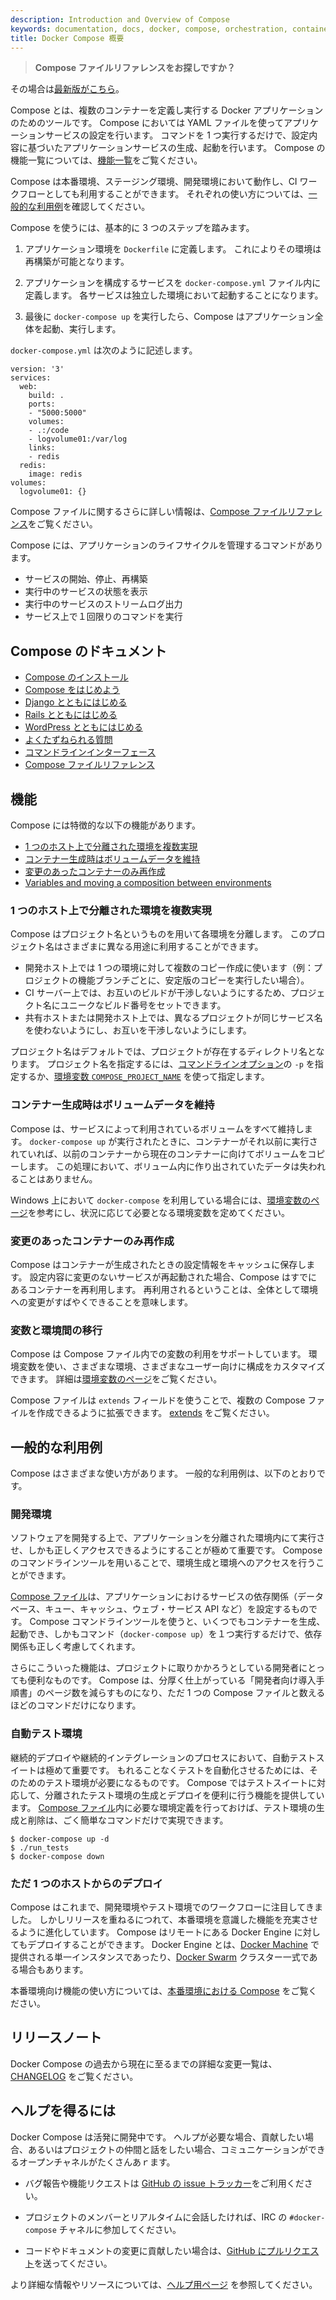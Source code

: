 ```yaml
---
description: Introduction and Overview of Compose
keywords: documentation, docs, docker, compose, orchestration, containers
title: Docker Compose 概要
---
```


<!--
>**Looking for Compose file reference?** [Find the latest version here](/compose/compose-file/index.md).
-->
>**Compose ファイルリファレンスをお探しですか？**
>
その場合は[最新版がこちら](/compose/compose-file/index.md)。

<!--
Compose is a tool for defining and running multi-container Docker applications.
With Compose, you use a YAML file to configure your application's services.
Then, with a single command, you create and start all the services
from your configuration. To learn more about all the features of Compose,
see [the list of features](overview.md#features).
-->
Compose とは、複数のコンテナーを定義し実行する Docker アプリケーションのためのツールです。
Compose においては YAML ファイルを使ってアプリケーションサービスの設定を行います。
コマンドを 1 つ実行するだけで、設定内容に基づいたアプリケーションサービスの生成、起動を行います。
Compose の機能一覧については、[機能一覧](overview.md#features)をご覧ください。

<!--
Compose works in all environments: production, staging, development, testing, as
well as CI workflows. You can learn more about each case in [Common Use
Cases](overview.md#common-use-cases).
-->
Compose は本番環境、ステージング環境、開発環境において動作し、CI ワークフローとしても利用することができます。
それぞれの使い方については、[一般的な利用例](overview.md#common-use-cases)を確認してください。

<!--
Using Compose is basically a three-step process:
-->
Compose を使うには、基本的に 3 つのステップを踏みます。

<!--
1. Define your app's environment with a `Dockerfile` so it can be reproduced
anywhere.
-->
1. アプリケーション環境を `Dockerfile` に定義します。
   これによりその環境は再構築が可能となります。

   <!--
   2. Define the services that make up your app in `docker-compose.yml`
   so they can be run together in an isolated environment.
   -->
2. アプリケーションを構成するサービスを `docker-compose.yml` ファイル内に定義します。
   各サービスは独立した環境において起動することになります。

   <!--
   3. Run `docker-compose up` and Compose starts and runs your entire app.
   -->
3. 最後に `docker-compose up` を実行したら、Compose はアプリケーション全体を起動、実行します。

<!--
A `docker-compose.yml` looks like this:
-->
`docker-compose.yml` は次のように記述します。

    version: '3'
    services:
      web:
        build: .
        ports:
        - "5000:5000"
        volumes:
        - .:/code
        - logvolume01:/var/log
        links:
        - redis
      redis:
        image: redis
    volumes:
      logvolume01: {}

<!--
For more information about the Compose file, see the
[Compose file reference](compose-file/index.md).
-->
Compose ファイルに関するさらに詳しい情報は、[Compose ファイルリファレンス](compose-file/index.md)をご覧ください。

<!--
Compose has commands for managing the whole lifecycle of your application:
-->
Compose には、アプリケーションのライフサイクルを管理するコマンドがあります。

<!--
 * Start, stop, and rebuild services
 * View the status of running services
 * Stream the log output of running services
 * Run a one-off command on a service
-->
* サービスの開始、停止、再構築
* 実行中のサービスの状態を表示
* 実行中のサービスのストリームログ出力
* サービス上で１回限りのコマンドを実行

<!--
## Compose documentation
-->
## Compose のドキュメント

<!--
- [Installing Compose](install.md)
- [Getting Started](gettingstarted.md)
- [Get started with Django](django.md)
- [Get started with Rails](rails.md)
- [Get started with WordPress](wordpress.md)
- [Frequently asked questions](faq.md)
- [Command line reference](./reference/index.md)
- [Compose file reference](compose-file/index.md)
-->
- [Compose のインストール](install.md)
- [Compose をはじめよう](gettingstarted.md)
- [Django とともにはじめる](django.md)
- [Rails とともにはじめる](rails.md)
- [WordPress とともにはじめる](wordpress.md)
- [よくたずねられる質問](faq.md)
- [コマンドラインインターフェース](./reference/index.md)
- [Compose ファイルリファレンス](compose-file/index.md)

<!--
## Features
-->
## 機能

<!--
The features of Compose that make it effective are:
-->
Compose には特徴的な以下の機能があります。

* [1 つのホスト上で分離された環境を複数実現](overview.md#Multiple-isolated-environments-on-a-single-host)
* [コンテナー生成時はボリュームデータを維持](overview.md#preserve-volume-data-when-containers-are-created)
* [変更のあったコンテナーのみ再作成](overview.md#only-recreate-containers-that-have-changed)
* [Variables and moving a composition between environments](overview.md#variables-and-moving-a-composition-between-environments)

<!--
### Multiple isolated environments on a single host
-->
<a name="Multiple-isolated-environments-on-a-single-host"></a>
### 1 つのホスト上で分離された環境を複数実現

<!--
Compose uses a project name to isolate environments from each other. You can make use of this project name in several different contexts:
-->
Compose はプロジェクト名というものを用いて各環境を分離します。
このプロジェクト名はさまざまに異なる用途に利用することができます。

<!--
* on a dev host, to create multiple copies of a single environment, such as when you want to run a stable copy for each feature branch of a project
* on a CI server, to keep builds from interfering with each other, you can set
  the project name to a unique build number
* on a shared host or dev host, to prevent different projects, which may use the
  same service names, from interfering with each other
-->
* 開発ホスト上では 1 つの環境に対して複数のコピー作成に使います（例：プロジェクトの機能ブランチごとに、安定版のコピーを実行したい場合）。
* CI サーバー上では、お互いのビルドが干渉しないようにするため、プロジェクト名にユニークなビルド番号をセットできます。
* 共有ホストまたは開発ホスト上では、異なるプロジェクトが同じサービス名を使わないようにし、お互いを干渉しないようにします。

<!--
The default project name is the basename of the project directory. You can set
a custom project name by using the
[`-p` command line option](./reference/overview.md) or the
[`COMPOSE_PROJECT_NAME` environment variable](./reference/envvars.md#compose-project-name).
-->
プロジェクト名はデフォルトでは、プロジェクトが存在するディレクトリ名となります。
プロジェクト名を指定するには、[コマンドラインオプション](./reference/overview.md)の `-p` を指定するか、[環境変数 `COMPOSE_PROJECT_NAME`](./reference/envvars.md#compose-project-name) を使って指定します。

<!--
### Preserve volume data when containers are created
-->
<a name="preserve-volume-data-when-containers-are-created"></a>
### コンテナー生成時はボリュームデータを維持

<!--
Compose preserves all volumes used by your services. When `docker-compose up`
runs, if it finds any containers from previous runs, it copies the volumes from
the old container to the new container. This process ensures that any data
you've created in volumes isn't lost.
-->
Compose は、サービスによって利用されているボリュームをすべて維持します。
`docker-compose up` が実行されたときに、コンテナーがそれ以前に実行されていれば、以前のコンテナーから現在のコンテナーに向けてボリュームをコピーします。
この処理において、ボリューム内に作り出されていたデータは失われることはありません。

<!--
If you use `docker-compose` on a Windows machine, see
[Environment variables](reference/envvars.md) and adjust the necessary environment
variables for your specific needs.
-->
Windows 上において `docker-compose` を利用している場合には、[環境変数のページ](reference/envvars.md)を参考にし、状況に応じて必要となる環境変数を定めてください。


<!--
### Only recreate containers that have changed
-->
<a name="only-recreate-containers-that-have-changed"></a>
### 変更のあったコンテナーのみ再作成

<!--
Compose caches the configuration used to create a container. When you
restart a service that has not changed, Compose re-uses the existing
containers. Re-using containers means that you can make changes to your
environment very quickly.
-->
Compose はコンテナーが生成されたときの設定情報をキャッシュに保存します。
設定内容に変更のないサービスが再起動された場合、Compose はすでにあるコンテナーを再利用します。
再利用されるということは、全体として環境への変更がすばやくできることを意味します。


<!--
### Variables and moving a composition between environments
-->
<a name="variables-and-moving-a-composition-between-environments"></a>
### 変数と環境間の移行

<!--
Compose supports variables in the Compose file. You can use these variables
to customize your composition for different environments, or different users.
See [Variable substitution](compose-file.md#variable-substitution) for more
details.
-->
Compose は Compose ファイル内での変数の利用をサポートしています。
環境変数を使い、さまざまな環境、さまざまなユーザー向けに構成をカスタマイズできます。
詳細は[環境変数のページ](compose-file.md#variable-substitution)をご覧ください。

<!--
You can extend a Compose file using the `extends` field or by creating multiple
Compose files. See [extends](extends.md) for more details.
-->
Compose ファイルは `extends` フィールドを使うことで、複数の Compose ファイルを作成できるように拡張できます。
[extends](extends.md) をご覧ください。


<!--
## Common use cases
-->
<a name="common-use-cases"></a>
## 一般的な利用例

<!--
Compose can be used in many different ways. Some common use cases are outlined
below.
-->
Compose はさまざまな使い方があります。
一般的な利用例は、以下のとおりです。

<!--
### Development environments
-->
### 開発環境

<!--
When you're developing software, the ability to run an application in an
isolated environment and interact with it is crucial. The Compose command
line tool can be used to create the environment and interact with it.
-->
ソフトウェアを開発する上で、アプリケーションを分離された環境内にて実行させ、しかも正しくアクセスできるようにすることが極めて重要です。
Compose のコマンドラインツールを用いることで、環境生成と環境へのアクセスを行うことができます。

<!--
The [Compose file](compose-file.md) provides a way to document and configure
all of the application's service dependencies (databases, queues, caches,
web service APIs, etc). Using the Compose command line tool you can create
and start one or more containers for each dependency with a single command
(`docker-compose up`).
-->
[Compose ファイル](compose-file.md)は、アプリケーションにおけるサービスの依存関係（データベース、キュー、キャッシュ、ウェブ・サービス API など）を設定するものです。
Compose コマンドラインツールを使うと、いくつでもコンテナーを生成、起動でき、しかもコマンド（`docker-compose up`）を１つ実行するだけで、依存関係も正しく考慮してくれます。

<!--
Together, these features provide a convenient way for developers to get
started on a project. Compose can reduce a multi-page "developer getting
started guide" to a single machine readable Compose file and a few commands.
-->
さらにこういった機能は、プロジェクトに取りかかろうとしている開発者にとっても便利なものです。
Compose は、分厚く仕上がっている「開発者向け導入手順書」のページ数を減らすものになり、ただ 1 つの Compose ファイルと数えるほどのコマンドだけになります。

<!--
### Automated testing environments
-->
### 自動テスト環境

<!--
An important part of any Continuous Deployment or Continuous Integration process
is the automated test suite. Automated end-to-end testing requires an
environment in which to run tests. Compose provides a convenient way to create
and destroy isolated testing environments for your test suite. By defining the full environment in a [Compose file](compose-file.md), you can create and destroy these environments in just a few commands:
-->
継続的デプロイや継続的インテグレーションのプロセスにおいて、自動テストスイートは極めて重要です。
もれることなくテストを自動化させるためには、そのためのテスト環境が必要になるものです。
Compose ではテストスイートに対応して、分離されたテスト環境の生成とデプロイを便利に行う機能を提供しています。
[Compose ファイル](compose-file.md)内に必要な環境定義を行っておけば、テスト環境の生成と削除は、ごく簡単なコマンドだけで実現できます。

    $ docker-compose up -d
    $ ./run_tests
    $ docker-compose down

<!--
### Single host deployments
-->
### ただ 1 つのホストからのデプロイ

<!--
Compose has traditionally been focused on development and testing workflows,
but with each release we're making progress on more production-oriented features. You can use Compose to deploy to a remote Docker Engine. The Docker Engine may be a single instance provisioned with
[Docker Machine](/machine/overview.md) or an entire
[Docker Swarm](/engine/swarm/index.md) cluster.
-->
Compose はこれまで、開発環境やテスト環境でのワークフローに注目してきました。
しかしリリースを重ねるにつれて、本番環境を意識した機能を充実させるように進化しています。
Compose はリモートにある Docker Engine に対してもデプロイすることができます。
Docker Engine とは、[Docker Machine](/machine/overview.md) で提供される単一インスタンスであったり、[Docker Swarm](/engine/swarm/index.md) クラスター一式である場合もあります。

<!--
For details on using production-oriented features, see
[compose in production](production.md) in this documentation.
-->
本番環境向け機能の使い方については、[本番環境における Compose](production.md) をご覧ください。


<!--
## Release notes
-->
## リリースノート

<!--
To see a detailed list of changes for past and current releases of Docker
Compose, refer to the
[CHANGELOG](https://github.com/docker/compose/blob/master/CHANGELOG.md).
-->
Docker Compose の過去から現在に至るまでの詳細な変更一覧は、[CHANGELOG](https://github.com/docker/compose/blob/master/CHANGELOG.md) をご覧ください。

<!--
## Getting help
-->
## ヘルプを得るには

<!--
Docker Compose is under active development. If you need help, would like to
contribute, or simply want to talk about the project with like-minded
individuals, we have a number of open channels for communication.
-->
Docker Compose は活発に開発中です。
ヘルプが必要な場合、貢献したい場合、あるいはプロジェクトの仲間と話をしたい場合、コミュニケーションができるオープンチャネルがたくさんあｒます。

<!--
* To report bugs or file feature requests: use the [issue tracker on Github](https://github.com/docker/compose/issues).
-->
* バグ報告や機能リクエストは [GitHub の issue トラッカー](https://github.com/docker/compose/issues)をご利用ください。

<!--
* To talk about the project with people in real time: join the
  `#docker-compose` channel on freenode IRC.
-->
* プロジェクトのメンバーとリアルタイムに会話したければ、IRC の `#docker-compose` チャネルに参加してください。

<!--
* To contribute code or documentation changes: submit a [pull request on Github](https://github.com/docker/compose/pulls).
-->
* コードやドキュメントの変更に貢献したい場合は、[GitHub にプルリクエスト](https://github.com/docker/compose/pulls)を送ってください。

<!--
For more information and resources, visit the [Getting Help project page](/opensource/get-help/).
-->
より詳細な情報やリソースについては、[ヘルプ用ページ](https://docs.docker.com/project/get-help/) を参照してください。
